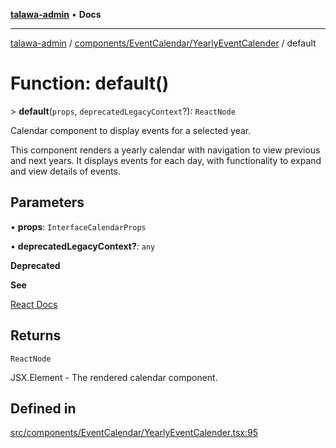 [**talawa-admin**](../../../../README.md) • **Docs**

***

[talawa-admin](../../../../modules.md) / [components/EventCalendar/YearlyEventCalender](../README.md) / default

# Function: default()

\> **default**(`props`, `deprecatedLegacyContext`?): `ReactNode`

Calendar component to display events for a selected year.

This component renders a yearly calendar with navigation to view previous and next years.
It displays events for each day, with functionality to expand and view details of events.

## Parameters

• **props**: `InterfaceCalendarProps`

• **deprecatedLegacyContext?**: `any`

**Deprecated**

**See**

[React Docs](https://legacy.reactjs.org/docs/legacy-context.html#referencing-context-in-lifecycle-methods)

## Returns

`ReactNode`

JSX.Element - The rendered calendar component.

## Defined in

[src/components/EventCalendar/YearlyEventCalender.tsx:95](https://github.com/PalisadoesFoundation/talawa-admin/blob/c49a58cefb47697eb25ed53aa1ef6d685c772d3e/src/components/EventCalendar/YearlyEventCalender.tsx#L95)
